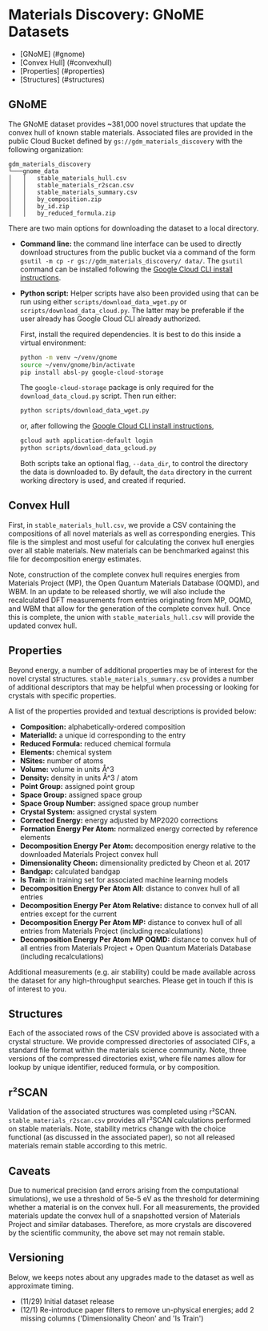 # Materials Discovery: GNoME Datasets

* [GNoME] (#gnome)
* [Convex Hull] (#convexhull)
* [Properties] (#properties)
* [Structures] (#structures)

## GNoME

The GNoME dataset provides ~381,000 novel structures that update the convex hull of known stable materials. Associated files are provided in the public Cloud Bucket defined by ```gs://gdm_materials_discovery``` with the following organization:

```
gdm_materials_discovery
└───gnome_data
│   │   stable_materials_hull.csv
│   │   stable_materials_r2scan.csv
│   │   stable_materials_summary.csv
│   │   by_composition.zip
│   │   by_id.zip
│   │   by_reduced_formula.zip
```

There are two main options for downloading the dataset to a local directory.

* **Command line:** the command line interface can be used to directly download structures from the public bucket via a command of the form ```gsutil -m cp -r gs://gdm_materials_discovery/ data/```. The ```gsutil``` command can be installed following the [Google Cloud CLI install instructions](https://cloud.google.com/sdk/docs/install).
* **Python script:** Helper scripts have also been provided using that can be run using either `scripts/download_data_wget.py` or `scripts/download_data_cloud.py`. The latter may be preferable if the user already has Google Cloud CLI already authorized.

  First, install the required dependencies. It is best to do this inside a virtual environment:

  ```bash
  python -m venv ~/venv/gnome
  source ~/venv/gnome/bin/activate
  pip install absl-py google-cloud-storage
  ```

  The `google-cloud-storage` package is only required for the
  `download_data_cloud.py` script. Then run either:

  ```bash
  python scripts/download_data_wget.py
  ```

  or, after following the [Google Cloud CLI install instructions](https://cloud.google.com/sdk/docs/install),

  ```bash
  gcloud auth application-default login
  python scripts/download_data_gcloud.py
  ```

  Both scripts take an optional flag, `--data_dir`, to control the directory
  the data is downloaded to. By default, the `data` directory in the current
  working directory is used, and created if requried.

## Convex Hull

First, in ```stable_materials_hull.csv```, we provide a CSV containing the compositions of all novel materials as well as 
corresponding energies. This file is the simplest and most useful for calculating the convex hull energies over all stable materials. New materials can be benchmarked against this file for decomposition energy estimates.

Note, construction of the complete convex hull requires energies from Materials Project (MP), the Open Quantum Materials Database (OQMD), and WBM. In an update to be released shortly, we will also include the recalculated DFT measurements from entries originating from MP, OQMD, and WBM that allow for the generation of the complete convex hull. Once this is complete, the union with ```stable_materials_hull.csv``` will provide the updated convex hull.

## Properties

Beyond energy, a number of additional properties may be of interest for the novel crystal structures. ```stable_materials_summary.csv``` provides a number of additional descriptors that may be helpful when processing or looking for crystals with specific properties.

A list of the properties provided and textual descriptions is provided below:

* **Composition:** alphabetically-ordered composition
* **MaterialId:** a unique id corresponding to the entry
* **Reduced Formula:** reduced chemical formula
* **Elements:** chemical system
* **NSites:** number of atoms
* **Volume:** volume in units Å^3
* **Density:** density in units Å^3 / atom
* **Point Group:** assigned point group
* **Space Group:** assigned space group
* **Space Group Number:** assigned space group number
* **Crystal System:** assigned crystal system
* **Corrected Energy:** energy adjusted by MP2020 corrections
* **Formation Energy Per Atom:** normalized energy corrected by reference elements
* **Decomposition Energy Per Atom:** decomposition energy relative to the downloaded Materials Project convex hull
* **Dimensionality Cheon:** dimensionality predicted by Cheon et al. 2017
* **Bandgap:** calculated bandgap
* **Is Train:** in training set for associated machine learning models
* **Decomposition Energy Per Atom All:** distance to convex hull of all entries
* **Decomposition Energy Per Atom Relative:**
distance to convex hull of all entries except for the current
* **Decomposition Energy Per Atom MP:**
distance to convex hull of all entries from Materials Project (including recalculations)
* **Decomposition Energy Per Atom MP OQMD:**
distance to convex hull of all entries from Materials Project + Open Quantum Materials Database (including recalculations)

Additional measurements (e.g. air stability) could be made available across the dataset for any high-throughput searches. Please get in touch if this is of interest to you.

## Structures

Each of the associated rows of the CSV provided above is associated with a crystal structure. We provide compressed directories of associated CIFs, a standard file format within the materials science community. Note, three versions of the compressed directories exist, where file names allow for lookup by unique identifier, reduced formula, or by composition.

## r²SCAN

Validation of the associated structures was completed using r²SCAN. ```stable_materials_r2scan.csv``` provides all r²SCAN calculations performed on stable materials. Note, stability metrics change with the choice functional (as discussed in the associated paper), so not all released materials remain stable according to this metric.

## Caveats

Due to numerical precision (and errors arising from the computational simulations), we use a threshold of 5e-5 eV as the threshold for determining whether a material is on the convex hull. For all measurements, the provided materials update the convex hull of a snapshotted version of Materials Project and similar databases. Therefore, as more crystals are discovered by the scientific community, the above set may not remain stable.

## Versioning

Below, we keeps notes about any upgrades made to the dataset as well as approximate timing. 

* (11/29) Initial dataset release
* (12/1) Re-introduce paper filters to remove un-physical energies; add 2 missing columns ('Dimensionality Cheon' and 'Is Train')

